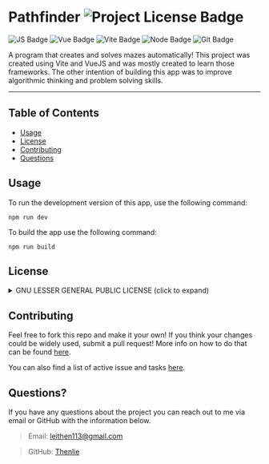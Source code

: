 # Pathfinder ![Project License Badge](https://img.shields.io/badge/license-GNU-brightgreen)

![JS Badge](https://img.shields.io/static/v1?label=language&message=JavaScript&color=yellow&logo=javascript)
![Vue Badge](https://img.shields.io/static/v1?label=framework&message=vue&color=success&logo=vuedotjs)
![Vite Badge](https://img.shields.io/static/v1?label=created&message=vite&color=blueviolet&logo=vite)
![Node Badge](https://img.shields.io/static/v1?label=engine&message=node&color=green&logo=nodedotjs)
![Git Badge](https://img.shields.io/static/v1?label=control&message=git&color=orange&logo=git)


A program that creates and solves mazes automatically! This project was created using Vite and VueJS and was mostly created to learn those frameworks. The other intention of building this app was to improve algorithmic thinking and problem solving skills. 

---

  ## Table of Contents

  * [Usage](#usage)
  * [License](#license)
  * [Contributing](#contributing)
  * [Questions](#questions)

## Usage

To run the development version of this app, use the following command:
```
npm run dev
```

To build the app use the following command:
```
npm run build
```

## License
<details>


<summary>GNU LESSER GENERAL PUBLIC LICENSE (click to expand)</summary>

> Version 3, 29 June 2007
> 
> Copyright (C) 2007 Free Software Foundation, Inc. <https://fsf.org/>
>
> __Everyone is permitted to copy and distribute verbatim copies__
> __of this license document, but changing it is not allowed.__
> 
> 
> This version of the GNU Lesser General Public License incorporates
> the terms and conditions of version 3 of the GNU General Public
> License, supplemented by the additional permissions listed below.
> 
> 0. Additional Definitions.
> 
> As used herein, "this License" refers to version 3 of the GNU Lesser
> General Public License, and the "GNU GPL" refers to version 3 of the GNU
> General Public License.
> 
> "The Library" refers to a covered work governed by this License,
> other than an Application or a Combined Work as defined below.
> 
> An "Application" is any work that makes use of an interface provided
> by the Library, but which is not otherwise based on the Library.
> Defining a subclass of a class defined by the Library is deemed a mode
> of using an interface provided by the Library.
> 
> A "Combined Work" is a work produced by combining or linking an
> Application with the Library.  The particular version of the Library
> with which the Combined Work was made is also called the "Linked
> Version".
> 
> The "Minimal Corresponding Source" for a Combined Work means the
> Corresponding Source for the Combined Work, excluding any source code
> for portions of the Combined Work that, considered in isolation, are
> based on the Application, and not on the Linked Version.
> 
> The "Corresponding Application Code" for a Combined Work means the
> object code and/or source code for the Application, including any data
> and utility programs needed for reproducing the Combined Work from the
> Application, but excluding the System Libraries of the Combined Work.
> 
> 1. Exception to Section 3 of the GNU GPL.
> 
> You may convey a covered work under sections 3 and 4 of this License
> without being bound by section 3 of the GNU GPL.
> 
> 2. Conveying Modified Versions.
> 
> If you modify a copy of the Library, and, in your modifications, a
> facility refers to a function or data to be supplied by an Application
> that uses the facility (other than as an argument passed when the
> facility is invoked), then you may convey a copy of the modified
> version:
> 
> a) under this License, provided that you make a good faith effort to
> ensure that, in the event an Application does not supply the
> function or data, the facility still operates, and performs
> whatever part of its purpose remains meaningful, or
> 
> b) under the GNU GPL, with none of the additional permissions of
> this License applicable to that copy.
> 
> 3. Object Code Incorporating Material from Library Header Files.
> 
> The object code form of an Application may incorporate material from
> a header file that is part of the Library.  You may convey such object
> code under terms of your choice, provided that, if the incorporated
> material is not limited to numerical parameters, data structure
> layouts and accessors, or small macros, inline functions and templates
> (ten or fewer lines in length), you do both of the following:
> 
> a) Give prominent notice with each copy of the object code that the
> Library is used in it and that the Library and its use are
> covered by this License.
> 
> b) Accompany the object code with a copy of the GNU GPL and this license
> document.
> 
> 4. Combined Works.
> 
> You may convey a Combined Work under terms of your choice that,
> taken together, effectively do not restrict modification of the
> portions of the Library contained in the Combined Work and reverse
> engineering for debugging such modifications, if you also do each of
> the following:
> 
> a) Give prominent notice with each copy of the Combined Work that
> the Library is used in it and that the Library and its use are
> covered by this License.
> 
> b) Accompany the Combined Work with a copy of the GNU GPL and this license
> document.
> 
> c) For a Combined Work that displays copyright notices during
> execution, include the copyright notice for the Library among
> these notices, as well as a reference directing the user to the
> copies of the GNU GPL and this license document.
> 
> d) Do one of the following:
> 
> 0) Convey the Minimal Corresponding Source under the terms of this
> License, and the Corresponding Application Code in a form
> suitable for, and under terms that permit, the user to
> recombine or relink the Application with a modified version of
> the Linked Version to produce a modified Combined Work, in the
> manner specified by section 6 of the GNU GPL for conveying
> Corresponding Source.
> 
> 1) Use a suitable shared library mechanism for linking with the
> Library.  A suitable mechanism is one that (a) uses at run time
> a copy of the Library already present on the user's computer
> system, and (b) will operate properly with a modified version
> of the Library that is interface-compatible with the Linked
> Version.
> 
> e) Provide Installation Information, but only if you would otherwise
> be required to provide such information under section 6 of the
> GNU GPL, and only to the extent that such information is
> necessary to install and execute a modified version of the
> Combined Work produced by recombining or relinking the
> Application with a modified version of the Linked Version. (If
> you use option 4d0, the Installation Information must accompany
> the Minimal Corresponding Source and Corresponding Application
> Code. If you use option 4d1, you must provide the Installation
> Information in the manner specified by section 6 of the GNU GPL
> for conveying Corresponding Source.)
> 
> 5. Combined Libraries.
> 
> You may place library facilities that are a work based on the
> Library side by side in a single library together with other library
> facilities that are not Applications and are not covered by this
> License, and convey such a combined library under terms of your
> choice, if you do both of the following:
> 
> a) Accompany the combined library with a copy of the same work based
> on the Library, uncombined with any other library facilities,
> conveyed under the terms of this License.
> 
> b) Give prominent notice with the combined library that part of it
> is a work based on the Library, and explaining where to find the
> accompanying uncombined form of the same work.
> 
> 6. Revised Versions of the GNU Lesser General Public License.
> 
> The Free Software Foundation may publish revised and/or new versions
> of the GNU Lesser General Public License from time to time. Such new
> versions will be similar in spirit to the present version, but may
> differ in detail to address new problems or concerns.
> 
> Each version is given a distinguishing version number. If the
> Library as you received it specifies that a certain numbered version
> of the GNU Lesser General Public License "or any later version"
> applies to it, you have the option of following the terms and
> conditions either of that published version or of any later version
> published by the Free Software Foundation. If the Library as you
> received it does not specify a version number of the GNU Lesser
> General Public License, you may choose any version of the GNU Lesser
> General Public License ever published by the Free Software Foundation.
> 
> If the Library as you received it specifies that a proxy can decide
> whether future versions of the GNU Lesser General Public License shall
> apply, that proxy's public statement of acceptance of any version is
> permanent authorization for you to choose that version for the
> Library.
</details>

## Contributing

Feel free to fork this repo and make it your own! If you think your changes could be widely used, submit a pull request! More info on how to do that can be found [here](https://docs.github.com/en/pull-requests/collaborating-with-pull-requests/proposing-changes-to-your-work-with-pull-requests/about-pull-requests).

You can also find a list of active issue and tasks [here](https://github.com/Thenlie/pathfinder/issues).

## Questions?

If you have any questions about the project you can reach out to me via email or GitHub with the information below. 

>Email: leithen113@gmail.com 

>GitHub: [Thenlie](https://github.com/Thenlie)
